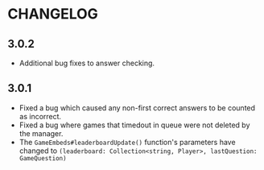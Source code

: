 # CHANGELOG

## 3.0.2
- Additional bug fixes to answer checking.

## 3.0.1

- Fixed a bug which caused any non-first correct answers to be counted as incorrect.
- Fixed a bug where games that timedout in queue were not deleted by the manager.
- The `GameEmbeds#leaderboardUpdate()` function's parameters have changed to `(leaderboard: Collection<string, Player>, lastQuestion: GameQuestion)`